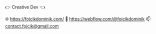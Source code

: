 👉 Creative Dev 👈

🌐 https://fojcikdominik.com/
🎉 https://webflow.com/@fojcikdominik
📫 contact.fojcik@gmail.com

<!---
DGFX/DGFX is a ✨ special ✨ repository because its `README.md` (this file) appears on your GitHub profile.
You can click the Preview link to take a look at your changes.
--->
